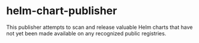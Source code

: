 # helm-chart-publisher
This publisher attempts to scan and release valuable Helm charts that have not yet been made available on any recognized public registries.
